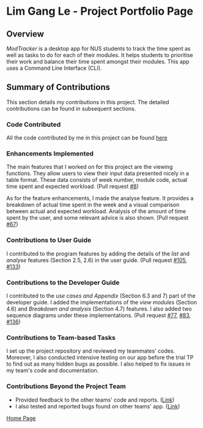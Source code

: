 # Lim Gang Le - Project Portfolio Page

## Overview
_ModTracker_ is a desktop app for NUS students to track the time spent 
as well as tasks to do for each of their modules.
It helps students to prioritise their work and 
balance their time spent amongst their modules. 
This app uses a Command Line Interface (CLI).


## Summary of Contributions
This section details my contributions in this project. The detailed contributions can be found in subsequent sections.

### Code Contributed
All the code contributed by me in this project can be found [here](https://nus-cs2113-ay2021s1.github.io/tp-dashboard/#breakdown=true&search=limgl1998&sort=groupTitle&sortWithin=title&since=2020-09-27&timeframe=commit&mergegroup=&groupSelect=groupByRepos&checkedFileTypes=docs~functional-code~test-code~other&tabOpen=true&tabType=authorship&zFR=false&tabAuthor=limgl1998&tabRepo=AY2021S1-CS2113T-F12-4%2Ftp%5Bmaster%5D&authorshipIsMergeGroup=false&authorshipFileTypes=docs~functional-code~test-code~other)

### Enhancements Implemented
The main features that I worked on for this project are the viewing functions.
They allow users to view their input data presented nicely in a table format.
These data consists of week number, module code, actual time spent and expected workload.
(Pull request [#8](https://github.com/AY2021S1-CS2113T-F12-4/tp/pull/8))

As for the feature enhancements, I made the analyse feature. It provides a breakdown of actual 
time spent in the week and a visual comparison between actual and expected workload. Analysis of
the amount of time spent by the user, and some relevant advice is also shown.
(Pull request [#67](https://github.com/AY2021S1-CS2113T-F12-4/tp/pull/67))

### Contributions to User Guide
I contributed to the program features by adding the details of the 
_list_ and _analyse_ features (Section 2.5, 2.6) in the user guide.
(Pull request [#105](https://github.com/AY2021S1-CS2113T-F12-4/tp/pull/105/files),
[#133](https://github.com/AY2021S1-CS2113T-F12-4/tp/pull/133))

### Contributions to the Developer Guide
I contributed to the _use cases and Appendix_ (Section 6.3 and 7) part of the developer guide. I 
added the implementations of the _view modules_ (Section 4.6) and _Breakdown and analysis_ (Section 4.7) features. 
I also added two sequence diagrams under these implementations. 
(Pull request [#77](https://github.com/AY2021S1-CS2113T-F12-4/tp/pull/77),
[#83](https://github.com/AY2021S1-CS2113T-F12-4/tp/pull/83),
[#136](https://github.com/AY2021S1-CS2113T-F12-4/tp/pull/136))

### Contributions to Team-based Tasks
I set up the project repository and reviewed my teammates' codes. Moreover, 
I also conducted intensive testing on our app before the trial TP to find out as many 
hidden bugs as possible. I also helped to fix issues in my team's code and documentation.

### Contributions Beyond the Project Team
* Provided feedback to the other teams' code and reports. 
([Link](https://github.com/nus-cs2113-AY2021S1/tp/pull/6))
* I also tested and reported bugs found on other teams' app.
([Link](https://github.com/limgl1998/ped/issues))

[Home Page](https://ay2021s1-cs2113t-f12-4.github.io/tp/)
